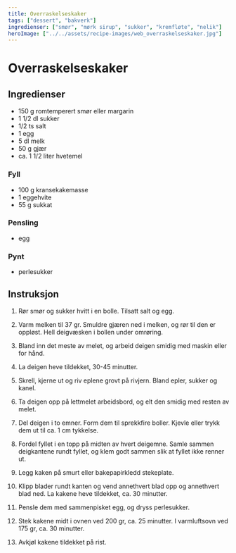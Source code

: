 ```yaml
---
title: Overraskelseskaker
tags: ["dessert", "bakverk"]
ingredienser: ["smør", "mørk sirup", "sukker", "kremfløte", "nelik"]
heroImage: ["../../assets/recipe-images/web_overraskelseskaker.jpg"]
---
```


# Overraskelseskaker

## Ingredienser

- 150 g romtemperert smør eller margarin
- 1 1/2 dl sukker
- 1/2 ts salt
- 1 egg
- 5 dl melk
- 50 g gjær
- ca. 1 1/2 liter hvetemel

### Fyll

- 100 g kransekakemasse
- 1 eggehvite
- 55 g sukkat

### Pensling

- egg

### Pynt

- perlesukker

## Instruksjon

1. Rør smør og sukker hvitt i en bolle. Tilsatt salt og egg.

2. Varm melken til 37 gr. Smuldre gjæren ned i melken, og rør til den er oppløst. Hell deigvæsken i bollen under omrøring.

3. Bland inn det meste av melet, og arbeid deigen smidig med maskin eller for hånd.

4. La deigen heve tildekket, 30-45 minutter.

5. Skrell, kjerne ut og riv eplene grovt på rivjern. Bland epler, sukker og kanel.

6. Ta deigen opp på lettmelet arbeidsbord, og elt den smidig med resten av melet.

7. Del deigen i to emner. Form dem til sprekkfire boller. Kjevle eller trykk dem ut til ca. 1 cm tykkelse.

8. Fordel fyllet i en topp på midten av hvert deigemne. Samle sammen deigkantene rundt fyllet, og klem godt sammen slik at fyllet ikke renner ut.

9. Legg kaken på smurt eller bakepapirkledd stekeplate.

10. Klipp blader rundt kanten og vend annethvert blad opp og annethvert blad ned. La kakene heve tildekket, ca. 30 minutter.

11. Pensle dem med sammenpisket egg, og dryss perlesukker.

12. Stek kakene midt i ovnen ved 200 gr, ca. 25 minutter. I varmluftsovn ved 175 gr, ca. 30 minutter.

13. Avkjøl kakene tildekket på rist.
